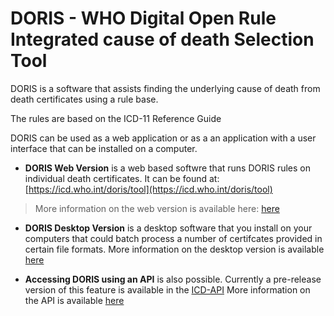 # DORIS - WHO Digital Open Rule Integrated cause of death Selection Tool

DORIS is a software that assists finding the underlying cause of death from death certificates using a rule base.

The rules are based on the ICD-11 Reference Guide

DORIS can be used as a web application or as a an application with a user interface that can be installed on a computer.

  - **DORIS Web Version** is a web based softwre that runs DORIS rules on individual death certificates. It can be found at: [https://icd.who.int/doris/tool](https://icd.who.int/doris/tool)
  > More information on the web version is available here: [here](doris-web.md)

  - **DORIS Desktop Version** is a desktop software that you install on your computers that could batch process a number of certifcates provided in certain file formats. More information on the desktop version is available [here](doris-ui.md)
  >

  - **Accessing DORIS using an API** is also possible. Currently a pre-release version of this feature is available in the [ICD-API](https://icd.who.int/icdapi) More information on the API is available [here](doris-api.md)
  